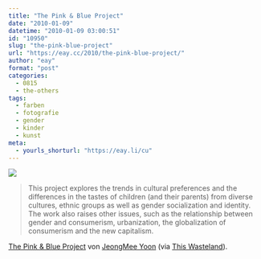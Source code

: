 ```yaml
---
title: "The Pink & Blue Project"
date: "2010-01-09"
datetime: "2010-01-09 03:00:51"
id: "10950"
slug: "the-pink-blue-project"
url: "https://eay.cc/2010/the-pink-blue-project/"
author: "eay"
format: "post"
categories:
  - 0815
  - the-others
tags:
  - farben
  - fotografie
  - gender
  - kinder
  - kunst
meta:
  - yourls_shorturl: "https://eay.li/cu"
---
```


[![](https://eay.cc/uploads/2010/pinkblue.jpg)](http://www.jeongmeeyoon.com/aw_pinkblue.htm)

> This project explores the trends in cultural preferences and the differences in the tastes of children (and their parents) from diverse cultures, ethnic groups as well as gender socialization and identity. The work also raises other issues, such as the relationship between gender and consumerism, urbanization, the globalization of consumerism and the new capitalism.

[The Pink & Blue Project](http://www.jeongmeeyoon.com/aw_pinkblue.htm) von [JeongMee Yoon](http://www.jeongmeeyoon.com/) (via [This Wasteland](http://thiswasteland.org/?p=807)).

